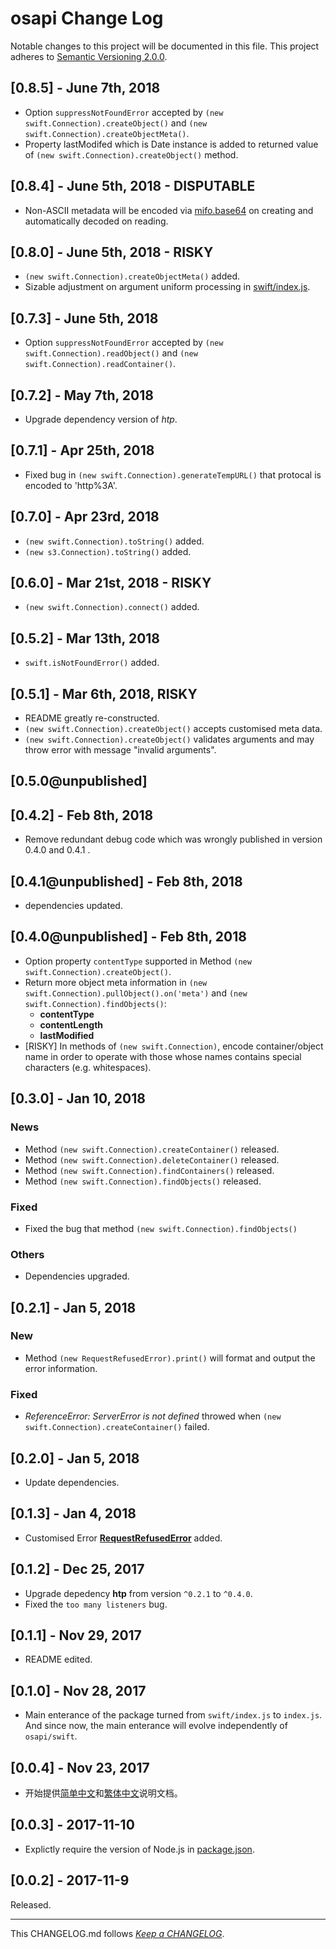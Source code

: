 #   osapi Change Log

Notable changes to this project will be documented in this file. This project adheres to [Semantic Versioning 2.0.0](http://semver.org/).

##	[0.8.5] - June 7th, 2018

*	Option `suppressNotFoundError` accepted by `(new swift.Connection).createObject()` and `(new swift.Connection).createObjectMeta()`. 
*	Property lastModifed which is Date instance is added to returned value of `(new swift.Connection).createObject()` method.

##	[0.8.4] - June 5th, 2018 - DISPUTABLE

*	Non-ASCII metadata will be encoded via [mifo.base64](https://www.npmjs.com/package/mifo) on creating and automatically decoded on reading.

##	[0.8.0] - June 5th, 2018 - RISKY

*	`(new swift.Connection).createObjectMeta()` added.
*	Sizable adjustment on argument uniform processing in [swift/index.js](./swift/index.js).

##	[0.7.3] - June 5th, 2018

*	Option `suppressNotFoundError` accepted by `(new swift.Connection).readObject()` and `(new swift.Connection).readContainer()`. 

##	[0.7.2] - May 7th, 2018

*	Upgrade dependency version of *htp*.

##	[0.7.1] - Apr 25th, 2018

*	Fixed bug in `(new swift.Connection).generateTempURL()` that protocal is encoded to 'http%3A'. 

##	[0.7.0] - Apr 23rd, 2018

*	`(new swift.Connection).toString()` added.
*	`(new s3.Connection).toString()` added.

##	[0.6.0] - Mar 21st, 2018 - RISKY

*	`(new swift.Connection).connect()` added.

##	[0.5.2] - Mar 13th, 2018

*	`swift.isNotFoundError()` added.

##	[0.5.1] - Mar 6th, 2018, RISKY

*	README greatly re-constructed.
*	`(new swift.Connection).createObject()` accepts customised meta data.
*	`(new swift.Connection).createObject()` validates arguments and may throw error with message "invalid arguments".

##	[0.5.0@unpublished]

##	[0.4.2] - Feb 8th, 2018

*	Remove redundant debug code which was wrongly published in version 0.4.0 and 0.4.1 .

##	[0.4.1@unpublished] - Feb 8th, 2018

*	dependencies updated.

##	[0.4.0@unpublished] - Feb 8th, 2018

*	Option property `contentType` supported in Method `(new swift.Connection).createObject()`.
*	Return more object meta information in `(new swift.Connection).pullObject().on('meta')` and `(new swift.Connection).findObjects()`:
	-	__contentType__
	-	__contentLength__
	-	__lastModified__
*	[RISKY] In methods of `(new swift.Connection)`, encode container/object name in order to operate with those whose names contains special characters (e.g. whitespaces).

##	[0.3.0] - Jan 10, 2018

###	News

*	Method `(new swift.Connection).createContainer()` released.
*	Method `(new swift.Connection).deleteContainer()` released.
*	Method `(new swift.Connection).findContainers()` released.
*	Method `(new swift.Connection).findObjects()` released.

###	Fixed

*	Fixed the bug that method `(new swift.Connection).findObjects()`

###	Others

*	Dependencies upgraded.

##	[0.2.1] - Jan 5, 2018

###	New

*	Method `(new RequestRefusedError).print()` will format and output the error information.

###	Fixed

*	*ReferenceError: ServerError is not defined* throwed when `(new swift.Connection).createContainer()` failed.

##	[0.2.0] - Jan 5, 2018

*	Update dependencies.

##	[0.1.3] - Jan 4, 2018

*	Customised Error [__RequestRefusedError__](./README.md#customised-error) added.

##	[0.1.2] - Dec 25, 2017

*	Upgrade depedency __htp__ from version `^0.2.1` to `^0.4.0`.
*	Fixed the `too many listeners` bug.

##  [0.1.1] - Nov 29, 2017

*   README edited.

##  [0.1.0] - Nov 28, 2017

*   Main enterance of the package turned from `swift/index.js` to `index.js`. And since now, the main enterance will evolve independently of `osapi/swift`.

##  [0.0.4] - Nov 23, 2017

*   开始提供[简单中文](./README.zh_CN.md)和[繁体中文](./README.zh_TW.md)说明文档。

##  [0.0.3] - 2017-11-10

*   Explictly require the version of Node.js in [package.json](./package.json).

##	[0.0.2] - 2017-11-9

Released.

---
This CHANGELOG.md follows [*Keep a CHANGELOG*](http://keepachangelog.com/).
